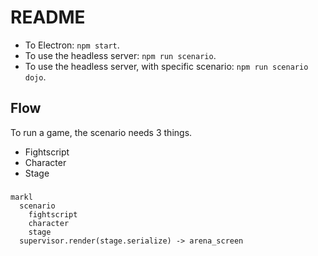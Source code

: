 # README

- To Electron: `npm start`.
- To use the headless server: `npm run scenario`.
- To use the headless server, with specific scenario: `npm run scenario dojo`.

## Flow

To run a game, the scenario needs 3 things.

- Fightscript
- Character
- Stage

### 

```
markl
  scenario
    fightscript
    character
    stage
  supervisor.render(stage.serialize) -> arena_screen
```